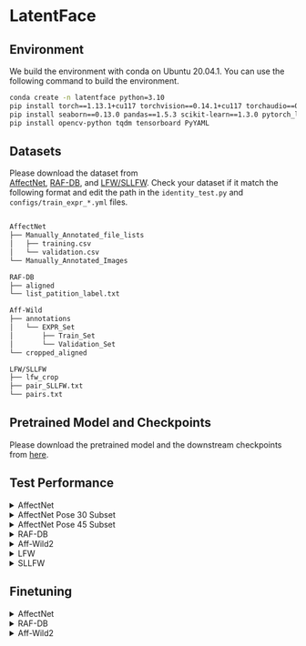 # LatentFace

## Environment

We build the environment with conda on Ubuntu 20.04.1. You can use the following command to build the environment.

```bash
conda create -n latentface python=3.10
pip install torch==1.13.1+cu117 torchvision==0.14.1+cu117 torchaudio==0.13.1 --extra-index-url https://download.pytorch.org/whl/cu117
pip install seaborn==0.13.0 pandas==1.5.3 scikit-learn==1.3.0 pytorch_lightning==1.9.0 diffusers==0.14.0 scikit-image==0.20.0
pip install opencv-python tqdm tensorboard PyYAML
```

## Datasets

Please download the dataset from  
[AffectNet](http://mohammadmahoor.com/affectnet/), [RAF-DB](http://www.whdeng.cn/RAF/model1.html), and [LFW/SLLFW](http://www.whdeng.cn/SLLFW/). Check your dataset if it match the following format and edit the path in the `identity_test.py` and `configs/train_expr_*.yml` files.

```bash

AffectNet
├── Manually_Annotated_file_lists
│   ├── training.csv
│   └── validation.csv
└── Manually_Annotated_Images

RAF-DB
├── aligned
└── list_patition_label.txt

Aff-Wild
├── annotations
│   └── EXPR_Set
│       ├── Train_Set
│       └── Validation_Set
└── cropped_aligned

LFW/SLLFW
├── lfw_crop
├── pair_SLLFW.txt
└── pairs.txt
```

## Pretrained Model and Checkpoints

Please download the pretrained model and the downstream checkpoints from [here](https://www.dropbox.com/scl/fo/apaxoniviytfycfqn9o1n/ACnKre_5VEVvFKE4rlFi3Us?rlkey=58aa1lyabrh0ksjrqsg75fe5f&st=kmzccn31&dl=0).

## Test Performance


<details> <summary> AffectNet </summary>

```bash
python datasets/affectnet_pickle.py --downsample
python expr_test.py --checkpoint checkpoints/affectnet.ckpt --config configs/train_expr_affectnet.yml --gpus 1
```

</details>

<details> <summary> AffectNet Pose 30 Subset </summary>

```bash
python datasets/affectnet_pickle.py --select_path datasets/pose_30_affectnet_list.txt
python expr_test.py --checkpoint checkpoints/affectnet.ckpt --config configs/train_expr_affectnet.yml --gpus 1
```

</details>

<details> <summary> AffectNet Pose 45 Subset</summary>

```bash
python datasets/affectnet_pickle.py --select_path datasets/pose_45_affectnet_list.txt
python expr_test.py --checkpoint checkpoints/affectnet.ckpt --config configs/train_expr_affectnet.yml --gpus 1
```

</details>


<details> <summary> RAF-DB </summary>

```bash
python expr_test.py --checkpoint checkpoints/rafdb.ckpt --config configs/train_expr_rafdb.yml --gpus 1
```

</details>

<details> <summary> Aff-Wild2</summary>

```bash
python expr_test.py --checkpoint checkpoints/affwild.ckpt --config configs/train_expr_affwild.yml --gpus 1
```

</details>

<details> <summary> LFW</summary>

```bash
python identity_test.py --dataset LFW
```

</details>

<details> <summary> SLLFW</summary>

```bash
python identity_test.py --dataset SLLFW
```
</details>

## Finetuning

<details> <summary> AffectNet</summary>

```bash
python datasets/affectnet_pickle.py --downsample
python expr_test.py --train --config configs/train_expr_affectnet.yml --max_epochs 20 --gpus 1
```

</details>

<details> <summary> RAF-DB</summary>

```bash
python expr_test.py --train --config configs/train_expr_rafdb.yml --max_epochs 20 --gpus 1
```

</details>

<details> <summary> Aff-Wild2</summary>

```bash
python expr_test.py --train --config configs/train_expr_affwild.yml --max_epochs 20 --gpus 1
```

</details>